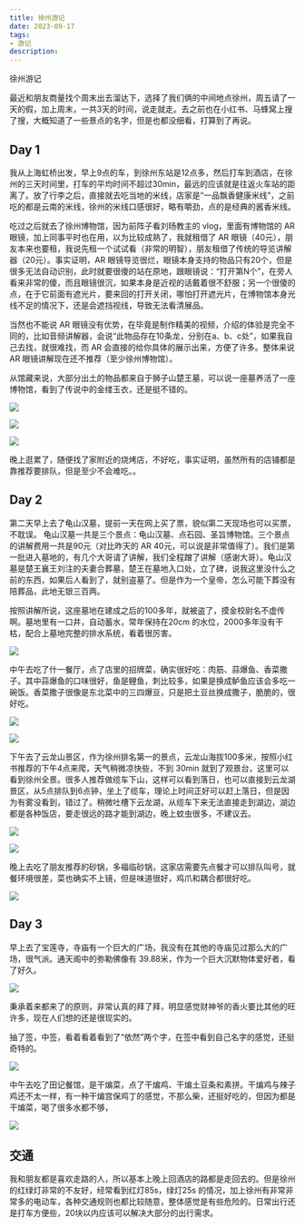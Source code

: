 ```yaml
---
title: 徐州游记
date: 2023-09-17
tags:
- 游记
description: 
---
```


徐州游记

最近和朋友商量找个周末出去溜达下，选择了我们俩的中间地点徐州，周五请了一天的假，加上周末，一共3天的时间，说走就走。去之前也在小红书、马蜂窝上搜了搜，大概知道了一些景点的名字，但是也都没细看，打算到了再说。

## Day 1

我从上海虹桥出发，早上9点的车，到徐州东站是12点多，然后打车到酒店，在徐州的三天时间里，打车的平均时间不超过30min，最远的应该就是往返火车站的距离了。放了行李之后，直接就去吃当地的米线，店家是“一品飘香健康米线”，之前吃的都是云南的米线，徐州的米线口感很好，略有嚼劲，点的是经典的酱香米线。

吃过之后就去了徐州博物馆，因为前阵子看刘旸教主的 vlog，里面有博物馆的 AR 眼镜，加上同事平时也在用，以为比较成熟了，我就租借了 AR 眼镜（40元），朋友本来也要租，我说先租一个试试看（非常的明智），朋友租借了传统的导览讲解器（20元）。事实证明，AR 眼镜导览很烂，眼镜本身支持的物品只有20个，但是很多无法自动识别，此时就要很傻的站在原地，跟眼镜说：“打开第N个”，在旁人看来非常的傻，而且眼镜很沉，如果本身是近视的话戴着很不舒服；另一个很傻的点，在于它前面有遮光片，要来回的打开关闭，哪怕打开遮光片，在博物馆本身光线不足的情况下，还是会遮挡视线，导致无法看清展品。

当然也不能说 AR 眼镜没有优势，在毕竟是制作精美的视频，介绍的体验是完全不同的，比如音频讲解器，会说“此物品存在10条龙，分别在a、b、c处”，如果我自己去找，就很难找，而 AR 会直接的给你具体的展示出来，方便了许多。整体来说 AR 眼镜讲解现在还不推荐（至少徐州博物馆）。

从馆藏来说，大部分出土的物品都来自于狮子山楚王墓，可以说一座墓养活了一座博物馆，看到了传说中的金缕玉衣，还是挺不错的。

![](https://zdyxry.github.io/images/20230915_xuzhou/1.jpg)

![](https://zdyxry.github.io/images/20230915_xuzhou/2.jpg)

![](https://zdyxry.github.io/images/20230915_xuzhou/3.jpg)

晚上逛累了，随便找了家附近的烧烤店，不好吃，事实证明，虽然所有的店铺都是靠推荐要排队，但是至少不会难吃。。



## Day 2

第二天早上去了龟山汉墓，提前一天在网上买了票，貌似第二天现场也可以买票，不耽误。 龟山汉墓一共是三个景点：龟山汉墓、点石园、圣旨博物馆。三个景点的讲解费用一共是90元（对比昨天的 AR 40元，可以说是非常值得了）。我们是第一批进入墓地的，有几个大哥请了讲解，我们全程蹭了讲解（感谢大哥）。龟山汉墓是楚王襄王刘注的夫妻合葬墓，楚王在墓地入口处，立了碑，说我这里没什么之前的东西，如果后人看到了，就别盗墓了。但是作为一个皇帝，怎么可能下葬没有陪葬品，此地无银三百两。

按照讲解所说，这座墓地在建成之后的100多年，就被盗了，摸金校尉名不虚传啊。墓地里有一口井，自动蓄水，常年保持在20cm 的水位，2000多年没有干枯，配合上墓地完整的排水系统，看着很厉害。

![](https://zdyxry.github.io/images/20230915_xuzhou/172117421.jpg)

中午去吃了什一餐厅，点了店里的招牌菜，确实很好吃：肉筋、蒜爆鱼、香菜撒子。其中蒜爆鱼的口味很好，鱼是鲤鱼，刺比较多，如果是换成鲈鱼应该会多吃一碗饭。香菜撒子很像是东北菜中的三四爆豆，只是把土豆丝换成撒子，脆脆的，很好吃。

![](https://zdyxry.github.io/images/20230915_xuzhou/16124826.jpg)

![](https://zdyxry.github.io/images/20230915_xuzhou/172117422.jpg)

下午去了云龙山景区，作为徐州排名第一的景点，云龙山海拔100多米，按照小红书推荐的下午4点来爬，天气稍微凉快些，不到 30min 就到了观景台，这里可以看到徐州全景。很多人推荐做缆车下山，这样可以看到落日，也可以直接到云龙湖景区，从5点排队到6点钟，坐上了缆车，理论上时间正好可以赶上落日，但是因为有雾没看到，错过了。稍微吐槽下云龙湖，从缆车下来无法直接走到湖边，湖边都是各种饭店，要走很远的路才能到湖边，晚上蚊虫很多，不建议去。

![](https://zdyxry.github.io/images/20230915_xuzhou/17211743.jpg)

![](https://zdyxry.github.io/images/20230915_xuzhou/172117431.jpg)


晚上去吃了朋友推荐的砂锅，多福临砂锅，这家店需要先点餐才可以排队叫号，就餐环境很差，菜也确实不上镜，但是味道很好，鸡爪和耦合都很好吃。

![](https://zdyxry.github.io/images/20230915_xuzhou/172117432.jpg)

## Day 3

早上去了宝莲寺，寺庙有一个巨大的广场，我没有在其他的寺庙见过那么大的广场，很气派。通天阁中的弥勒佛像有 39.88米，作为一个巨大沉默物体爱好者，看了好久。

![](https://zdyxry.github.io/images/20230915_xuzhou/17211548.jpg)


秉承着来都来了的原则，非常认真的拜了拜，明显感觉财神爷的香火要比其他的旺许多，现在人们想的还是很现实的。

抽了签，中签，看着看着看到了“依然”两个字，在签中看到自己名字的感觉，还挺奇特的。

![](https://zdyxry.github.io/images/20230915_xuzhou/17211658.jpg)


中午去吃了田记餐馆，是干煸菜，点了干煸鸡、干煸土豆条和素拼。干煸鸡与辣子鸡还不太一样，有一种干煸宫保鸡丁的感觉，不那么柴，还挺好吃的，但因为都是干煸菜，喝了很多水都不够，

![](https://zdyxry.github.io/images/20230915_xuzhou/172117433.jpg)


## 交通

我和朋友都是喜欢走路的人，所以基本上晚上回酒店的路都是走回去的。但是徐州的红绿灯非常的不友好，经常看到红灯85s，绿灯25s 的情况，加上徐州有非常非常多的电动车，各种交通规则也都比较随意，整体感觉是有些危险的。日常出行还是打车方便些，20块以内应该可以解决大部分的出行需求。

